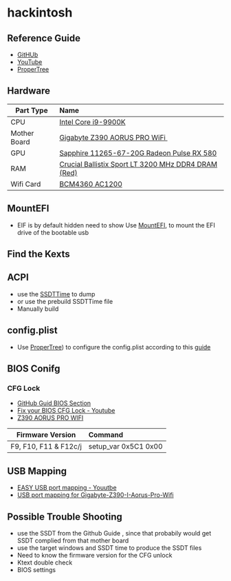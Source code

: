 # hackintosh

## Reference Guide
* [GitHUb](https://github.com/blacklizard/gigabyte-z390-aorus-pro-wifi-hackintosh-opencore)
* [YouTube](https://www.youtube.com/watch?v=r7mxY9OJVds)
* [ProperTree](https://github.com/corpnewt/ProperTree)


## Hardware


| Part Type     | Name          | 
| ------------- |:-------------|
| CPU    | [Intel Core i9-9900K](https://www.amazon.com.au/gp/offer-listing/B005404P9I/ref=dp_olp_unknown_mbc)  |
| Mother Board      | [Gigabyte Z390 AORUS PRO WiFi ](https://www.amazon.com.au/GIGABYTE-Z390-AORUS-PRO-Motherboard/dp/B07HRZKPXM/ref=sr_1_1?dchild=1&keywords=Gigabyte+Z390+AORUS+PRO+WIFI+ATX+LGA1151+Motherboard&qid=1598263008&s=computers&sr=1-1)|
| GPU | [Sapphire 11265-67-20G Radeon Pulse RX 580](https://www.amazon.com.au/gp/product/B083W2JP4W/ref=ox_sc_act_title_1?smid=A4XRJ8S0WXSO0&psc=1) |
|RAM| [Crucial Ballistix Sport LT 3200 MHz DDR4 DRAM (Red)](https://www.amazon.com.au/Ballistix-Sport-PC4-19200-288-Pin-16GBx2/dp/B07MNJNSQ9/ref=sr_1_3?dchild=1&keywords=Crucial%2BBallistix%2BSport%2BLT&qid=1598262737&sr=8-3&th=1)|
|Wifi Card| [BCM4360 AC1200](https://www.amazon.com.au/gp/product/B07T9JD93Y/ref=ppx_yo_dt_b_asin_title_o03_s00?ie=UTF8&psc=1)|



## MountEFI
* EIF is by default hidden need to show 
Use [MountEFI](https://github.com/corpnewt/MountEFI), to mount the EFI drive of the bootable usb

## Find the Kexts

## ACPI
* use the [SSDTTime](https://github.com/corpnewt/SSDTTime) to dump 
* or use the prebuild SSDTTime file
* Manually build 



## config.plist
* Use [ProperTree](https://github.com/corpnewt/ProperTree)) to configure the config.plist according to this [guide](https://dortania.github.io/OpenCore-Install-Guide/config.plist/coffee-lake.html#misc)


## BIOS Conifg
### CFG Lock
* [GitHub Guid BIOS Section](https://github.com/blacklizard/gigabyte-z390-aorus-pro-wifi-hackintosh-opencore/blob/master/BIOS.md)
* [Fix your BIOS CFG Lock - Youtube](https://www.youtube.com/watch?v=W4JXVNJsK98)
* [Z390 AORUS PRO WIFI ](https://www.gigabyte.com/Motherboard/Z390-AORUS-PRO-WIFI-rev-10/support#support-dl-bios)


| Firmware Version	    | Command          | 
| ------------- |:-------------|
|F9, F10, F11 & F12c/j| setup_var 0x5C1 0x00|


## USB Mapping
* [EASY USB port mapping - Youutbe](https://www.youtube.com/watch?v=uww6Cizil_g)
* [USB port mapping for Gigabyte-Z390-I-Aorus-Pro-Wifi](https://github.com/markosmk/Pynty-Hackintosh-Gigabyte-Z390-I-Aorus-Pro-Wifi/blob/master/Mapeo_Puertos_USB.md)


## Possible Trouble Shooting
* use the SSDT from the Github Guide , since that probabily would get SSDT complied from that mother board
* use the target windows and SSDT time to produce the SSDT files
* Need to know the firmware version for the CFG unlock
* Ktext double check
* BIOS settings





